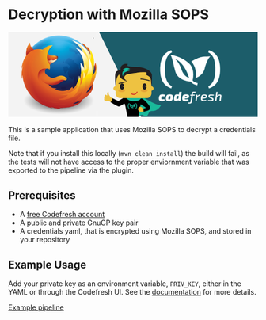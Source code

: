 # Decryption with Mozilla SOPS

![mozilla and Codefresh](mozilla-and-codefresh.png)

This is a sample application that uses Mozilla SOPS to decrypt a credentials file.

Note that if you install this locally (`mvn clean install`) the build will fail, as the tests will not have access to the proper enviornment variable that was exported to the pipeline via the plugin.

## Prerequisites

- A [free Codefresh account](https://codefresh.io/docs/docs/getting-started/create-a-codefresh-account/)
- A public and private GnuGP key pair
- A credentials yaml, that is encrypted using Mozilla SOPS, and stored in your repository

## Example Usage

Add your private key as an environment variable, `PRIV_KEY`, either in the YAML or through the Codefresh UI.  See the [documentation](https://codefresh.io/docs/docs/yaml-examples/examples/decryption-with-mozilla-sops/) for more details.

[Example pipeline](codefresh.yaml)
